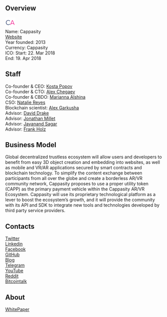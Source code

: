 ## Overview
![logo](../projects/logo/cappasity.png)  
Name: Cappasity  
[Website](https://artoken.io/)  
Year founded: 2013  
Currency: Cappasity  
ICO: Start: 22. Mar 2018  
End: 19. Apr 2018
## Staff
Co-founder & CEO: [Kosta Popov](../people/kosta_popov.md)  
Co-founder & CTO: [Alex Chegaev](../people/alex_chegaev.md)  
Co-founder & CBDO: [Marianna Alshina](../people/marianna_alshina.md)  
CSO: [Natalie Reyes](../people/natalie_reyes.md)  
Blockchain scientist: [Alex Garkusha](../people/alex_garkusha.md)  
Advisor: [David Drake](../people/david_drake.md)  
Advisor: [Jonathan Millet](../people/jonathan_millet.md)  
Advisor: [Jayanand Sagar](../people/jayanand_sagar.md)  
Advisor: [Frank Holz](../people/frank_holz.md)
## Business Model
Global decentralized trustless ecosystem will allow users and developers to benefit from easy 3D object creation and embedding into websites, as well as mobile and VR/AR applications secured by smart contracts and blockchain technology. To simplify the content exchange between participants from all over the globe and create a borderless AR/VR community network, Cappasity proposes to use a proper utility token (CAPP) as the primary payment vehicle within the Cappasity AR/VR Ecosystem. Cappasity will use its proprietary technological platform as a lever to boost the ecosystem’s growth, and it will provide the community with its API and SDK to integrate new tools and technologies developed by third party service providers.
## Contacts  
[Twitter](https://twitter.com/cappasity)  
[Linkedin](https://www.linkedin.com/company/3773119/)  
[Facebook](https://www.facebook.com/cappasity)    
[GitHub](https://github.com/CappasityTech)  
[Blog](https://blog.artoken.io/)    
[Telegram](https://t.me/artoken)  
[YouTube](https://www.youtube.com/channel/UCRCSGdmb2ClX-3P9A6oXkAw)  
[Reddit](https://www.reddit.com/r/ARToken_by_Cappasity/)  
[Bitcointalk](https://bitcointalk.org/index.php?topic=2135473.0)
## About  
[WhitePaper](https://artoken.io/assets/docs/Cappasity_WP.pdf?ver=1.04)  
